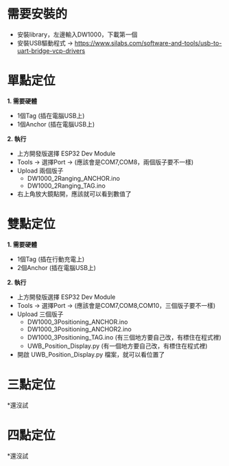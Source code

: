 # 需要安裝的

- 安裝library，左邊輸入DW1000，下載第一個
- 安裝USB驅動程式 -> https://www.silabs.com/software-and-tools/usb-to-uart-bridge-vcp-drivers

# 單點定位

**1. 需要硬體**
- 1個Tag (插在電腦USB上)
- 1個Anchor (插在電腦USB上)

**2. 執行**
- 上方開發版選擇 ESP32 Dev Module
- Tools -> 選擇Port -> (應該會是COM7,COM8，兩個版子要不一樣)
- Upload 兩個版子
    * DW1000_2Ranging_ANCHOR.ino
    * DW1000_2Ranging_TAG.ino
- 右上角放大鏡點開，應該就可以看到數值了

# 雙點定位

**1. 需要硬體**
- 1個Tag (插在行動充電上)
- 2個Anchor (插在電腦USB上)

**2. 執行**
- 上方開發版選擇 ESP32 Dev Module
- Tools -> 選擇Port -> (應該會是COM7,COM8,COM10，三個版子要不一樣)
- Upload 三個版子
    * DW1000_3Positioning_ANCHOR.ino
    * DW1000_3Positioning_ANCHOR2.ino
    * DW1000_3Positioning_TAG.ino (有三個地方要自己改，有標住在程式裡)
    * UWB_Position_Display.py (有一個地方要自己改，有標住在程式裡)
- 開啟 UWB_Position_Display.py 檔案，就可以看位置了

# 三點定位

*還沒試

# 四點定位

*還沒試
